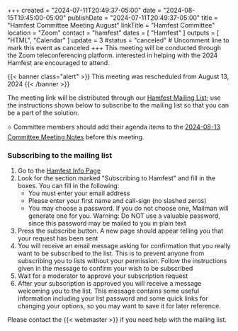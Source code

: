 +++
created = "2024-07-11T20:49:37-05:00"
date = "2024-08-15T19:45:00-05:00"
publishDate = "2024-07-11T20:49:37-05:00"
title = "Hamfest Committee Meeting August"
linkTitle = "Hamfest Committee"
location = "Zoom"
contact = "hamfest"
dates = [ "Hamfest" ]
outputs = [ "HTML", "Calendar" ]
update = 3
#status = "canceled"	# Uncomment line to mark this event as canceled	
+++
This meeting will be conducted through the Zoom teleconferencing platform.
interested in helping with the 2024 Hamfest are encouraged to attend.

{{< banner  class="alert" >}}
This meeting was rescheduled from August 13, 2024
{{< /banner >}}

The meeting link will be distributed through our
[Hamfest Mailing List](https://lists.rrra.org/mailman/listinfo/hamfest); use
the instructions shown below to subscribe to the mailing list so that you can
be a part of the solution.

:star: Committee members should add their agenda items to the
[2024-08-13 Committee Meeting Notes](https://cloud.rrra.org/index.php/f/75022)
before this meeting.

### Subscribing to the mailing list

1. Go to the [Hamfest Info Page](https://lists.rrra.org/mailman/listinfo/hamfest)
1. Look for the section marked "Subscribing to Hamfest" and fill in the
boxes. You can fill in the following:
    * You must enter your email address
    * Please enter your first name and call-sign (no slashed zeros)
    * You may choose a password. If you do not choose one, Mailman will generate one for you. Warning: Do NOT use a valuable password, since this password may be mailed to you in plain text
1. Press the subscribe button. A new page should appear telling you that your
request has been sent
1. You will receive an email message asking for confirmation that you
really want to be subscribed to the list. This is to prevent anyone
from subscribing you to lists without your permission. Follow the
instructions given in the message to confirm your wish to be subscribed
1. Wait for a moderator to approve your subscription request
1. After your subscription is approved you will receive a message welcoming
you to the list. This message contains some useful information including
your list password and some quick links for changing your options, so
you may want to save it for later reference.

Please contact the {{< webmaster >}} if you need help with the mailing
list.

